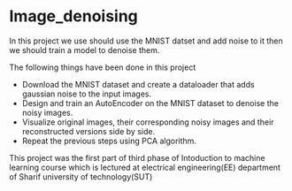 # Image_denoising
In this project we use should use the MNIST datset and add noise to it then we should train a model to denoise them.

The following things have been done in this project
- Download the MNIST dataset and create a dataloader that adds gaussian noise to the input images.
- Design and train an AutoEncoder on the MNIST dataset to denoise the noisy images.
- Visualize original images, their corresponding noisy images and their reconstructed versions side by side.
- Repeat the previous steps using PCA algorithm.

This project was the first part of third phase of Intoduction to machine learning course which is lectured at electrical engineering(EE) department of Sharif university of technology(SUT)
